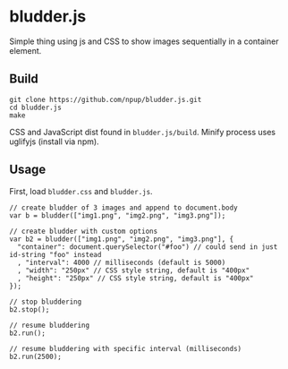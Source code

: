 bludder.js
==========

Simple thing using js and CSS to show images sequentially in a container element.

## Build

    git clone https://github.com/npup/bludder.js.git
    cd bludder.js
    make

CSS and JavaScript dist found in `bludder.js/build`.
Minify process uses uglifyjs (install via npm).


## Usage

First, load `bludder.css` and `bludder.js`.

    // create bludder of 3 images and append to document.body
    var b = bludder(["img1.png", "img2.png", "img3.png"]);

    // create bludder with custom options
    var b2 = bludder(["img1.png", "img2.png", "img3.png"], {
      "container": document.querySelector("#foo") // could send in just id-string "foo" instead
      , "interval": 4000 // milliseconds (default is 5000)
      , "width": "250px" // CSS style string, default is "400px"
      , "height": "250px" // CSS style string, default is "400px"
    });

    // stop bluddering
    b2.stop();

    // resume bluddering
    b2.run();

    // resume bluddering with specific interval (milliseconds)
    b2.run(2500);
